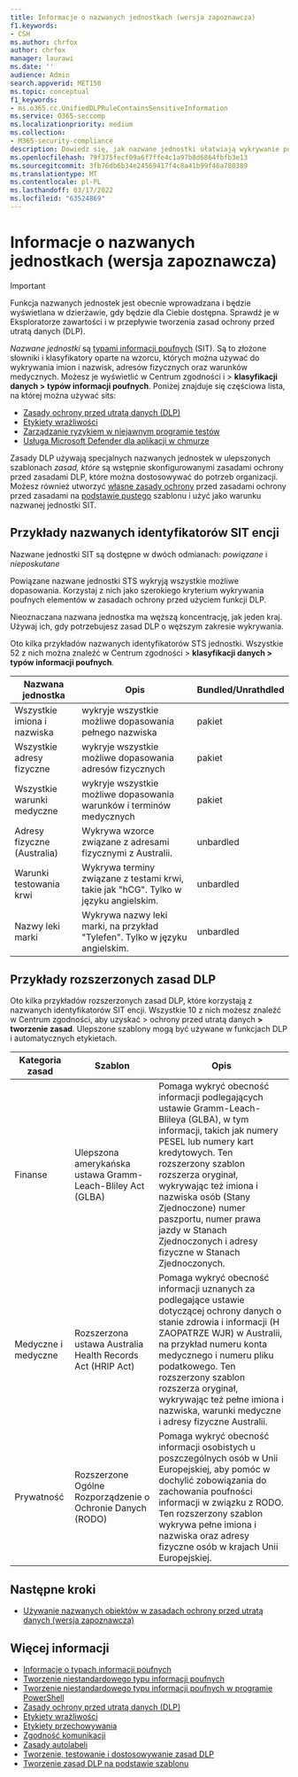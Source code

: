 ```yaml
---
title: Informacje o nazwanych jednostkach (wersja zapoznawcza)
f1.keywords:
- CSH
ms.author: chrfox
author: chrfox
manager: laurawi
ms.date: ''
audience: Admin
search.appverid: MET150
ms.topic: conceptual
f1_keywords:
- ms.o365.cc.UnifiedDLPRuleContainsSensitiveInformation
ms.service: O365-seccomp
ms.localizationpriority: medium
ms.collection:
- M365-security-compliance
description: Dowiedz się, jak nazwane jednostki ułatwiają wykrywanie poufnych elementów zawierających imiona i nazwiska osób, adresy fizyczne i terminy medyczne za pośrednictwem zasad ochrony przed utratą danych
ms.openlocfilehash: 79f375fecf09a6f7ffe4c1a97b8d6864fbfb3e13
ms.sourcegitcommit: 3fb76db6b34e24569417f4c8a41b99f46a780389
ms.translationtype: MT
ms.contentlocale: pl-PL
ms.lasthandoff: 03/17/2022
ms.locfileid: "63524869"
---
```

# <a name="learn-about-named-entities-preview"></a>Informacje o nazwanych jednostkach (wersja zapoznawcza)

> [!IMPORTANT]
> Funkcja nazwanych jednostek jest obecnie wprowadzana i będzie wyświetlana w dzierżawie, gdy będzie dla Ciebie dostępna. Sprawdź je w Eksploratorze zawartości i w przepływie tworzenia zasad ochrony przed utratą danych (DLP). 

*Nazwane jednostki* są [typami informacji poufnych](sensitive-information-type-learn-about.md) (SIT). Są to złożone słowniki i klasyfikatory oparte na wzorcu, których można używać do wykrywania imion i nazwisk, adresów fizycznych oraz warunków medycznych. Możesz je wyświetlić w Centrum zgodności i > **klasyfikacji danych > typów informacji poufnych**. Poniżej znajduje się częściowa lista, na której można używać sits:

- [Zasady ochrony przed utratą danych (DLP)](dlp-learn-about-dlp.md) 
- [Etykiety wrażliwości](sensitivity-labels.md)
- [Zarządzanie ryzykiem w niejawnym programie testów](insider-risk-management-solution-overview.md)
- [Usługa Microsoft Defender dla aplikacji w chmurze](/cloud-app-security/what-is-cloud-app-security)

Zasady DLP używają specjalnych nazwanych jednostek w ulepszonych szablonach *zasad, które* są wstępnie skonfigurowanymi zasadami ochrony przed zasadami DLP, które można dostosowywać do potrzeb organizacji. Możesz również utworzyć [własne zasady ochrony](create-test-tune-dlp-policy.md) przed zasadami ochrony przed zasadami na [podstawie pustego](create-a-dlp-policy-from-a-template.md) szablonu i użyć jako warunku nazwanej jednostki SIT.

<!-- There are many other SITs that detect strings like social security, credit card, or bank account numbers to identify sensitive items. For more information, see [Sensitive information types entity definitions](sensitive-information-type-entity-definitions.md).-->



## <a name="examples-of-named-entity-sits"></a>Przykłady nazwanych identyfikatorów SIT encji

Nazwane jednostki SIT są dostępne w dwóch odmianach: *powiązane* i *nieposkutane*

Powiązane nazwane jednostki STS wykryją wszystkie możliwe dopasowania. Korzystaj z nich jako szerokiego kryterium wykrywania poufnych elementów w zasadach ochrony przed użyciem funkcji DLP.

Nieoznaczana nazwana jednostka ma węższą koncentrację, jak jeden kraj. Używaj ich, gdy potrzebujesz zasad DLP o węższym zakresie wykrywania.
 
Oto kilka przykładów nazwanych identyfikatorów STS jednostki. Wszystkie 52 z nich można znaleźć w Centrum zgodności > **klasyfikacji danych > typów informacji poufnych**.

|Nazwana jednostka |Opis  |Bundled/Unrathdled  |
|---------|---------|---------|
|Wszystkie imiona i nazwiska    |wykryje wszystkie możliwe dopasowania pełnego nazwiska         |   pakiet      |
|Wszystkie adresy fizyczne    |wykryje wszystkie możliwe dopasowania adresów fizycznych     | pakiet |
|Wszystkie warunki medyczne    |wykryje wszystkie możliwe dopasowania warunków i terminów medycznych |pakiet |
|Adresy fizyczne (Australia) |  Wykrywa wzorce związane z adresami fizycznymi z Australii. |unbardled |
|Warunki testowania krwi     |Wykrywa terminy związane z testami krwi, takie jak "hCG". Tylko w języku angielskim.      |unbardled |
|Nazwy leki marki     |Wykrywa nazwy leki marki, na przykład "Tylefen". Tylko w języku angielskim.         |unbardled |

## <a name="examples-of-enhanced-dlp-policies"></a>Przykłady rozszerzonych zasad DLP

Oto kilka przykładów rozszerzonych zasad DLP, które korzystają z nazwanych identyfikatorów SIT encji. Wszystkie 10 z nich możesz znaleźć w Centrum zgodności, aby uzyskać > ochrony przed utratą danych **> tworzenie zasad**. Ulepszone szablony mogą być używane w funkcjach DLP i automatycznych etykietach.

|Kategoria zasad  |Szablon  |Opis  |
|---------|---------|---------|
|Finanse|Ulepszona amerykańska ustawa Gramm-Leach-Bliley Act (GLBA)         |Pomaga wykryć obecność informacji podlegających ustawie Gramm-Leach-Blileya (GLBA), w tym informacji, takich jak numery PESEL lub numery kart kredytowych. Ten rozszerzony szablon rozszerza oryginał, wykrywając też imiona i nazwiska osób (Stany Zjednoczone) numer paszportu, numer prawa jazdy w Stanach Zjednoczonych i adresy fizyczne w Stanach Zjednoczonych.         |
| Medyczne i medyczne   |Rozszerzona ustawa Australia Health Records Act (HRIP Act)         |Pomaga wykryć obecność informacji uznanych za podlegające ustawie dotyczącej ochrony danych o stanie zdrowia i informacji (H ZAOPATRZE WJR) w Australii, na przykład numeru konta medycznego i numeru pliku podatkowego. Ten rozszerzony szablon rozszerza oryginał, wykrywając też pełne imiona i nazwiska, warunki medyczne i adresy fizyczne Australii.         |
|Prywatność   |Rozszerzone Ogólne Rozporządzenie o Ochronie Danych (RODO)         | Pomaga wykryć obecność informacji osobistych u poszczególnych osób w Unii Europejskiej, aby pomóc w dochylić zobowiązania do zachowania poufności informacji w związku z RODO. Ten rozszerzony szablon wykrywa pełne imiona i nazwiska oraz adresy fizyczne osób w krajach Unii Europejskiej.        |


## <a name="next-steps"></a>Następne kroki

- [Używanie nazwanych obiektów w zasadach ochrony przed utratą danych (wersja zapoznawcza)](named-entities-use.md)


## <a name="for-further-information"></a>Więcej informacji
<!--- [Sensitive information type entity definitions](sensitive-information-type-entity-definitions.md)-->
- [Informacje o typach informacji poufnych](sensitive-information-type-learn-about.md)
- [Tworzenie niestandardowego typu informacji poufnych](create-a-custom-sensitive-information-type.md)
- [Tworzenie niestandardowego typu informacji poufnych w programie PowerShell](create-a-custom-sensitive-information-type-in-scc-powershell.md)
- [Zasady ochrony przed utratą danych (DLP)](data-loss-prevention-policies.md) 
- [Etykiety wrażliwości](sensitivity-labels.md)
- [Etykiety przechowywania](retention.md)
- [Zgodność komunikacji](communication-compliance.md)
- [Zasady autolabeli](apply-sensitivity-label-automatically.md#how-to-configure-auto-labeling-for-office-apps)
- [Tworzenie, testowanie i dostosowywanie zasad DLP](create-test-tune-dlp-policy.md)
- [Tworzenie zasad DLP na podstawie szablonu](create-a-dlp-policy-from-a-template.md) 
